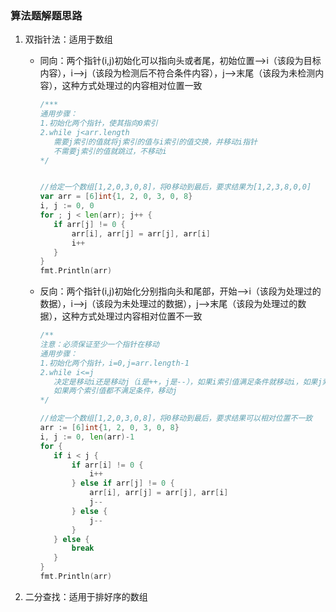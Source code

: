 ### 算法题解题思路

1. 双指针法：适用于数组

   - 同向：两个指针(i,j)初始化可以指向头或者尾，初始位置-->i（该段为目标内容），i-->j（该段为检测后不符合条件内容），j-->末尾（该段为未检测内容），这种方式处理过的内容相对位置一致

     ```go
     /***
     通用步骤：
     1.初始化两个指针，使其指向0索引
     2.while j<arr.length
     	需要j索引的值就将j索引的值与i索引的值交换，并移动i指针
     	不需要j索引的值就跳过，不移动i
     */
     
     
     //给定一个数组[1,2,0,3,0,8]，将0移动到最后，要求结果为[1,2,3,8,0,0]
     var arr = [6]int{1, 2, 0, 3, 0, 8}
     i, j := 0, 0
     for ; j < len(arr); j++ {
     	if arr[j] != 0 {
     		arr[i], arr[j] = arr[j], arr[i]
     		i++
     	}
     }
     fmt.Println(arr)
     ```

     

   - 反向：两个指针(i,j)初始化分别指向头和尾部，开始-->i（该段为处理过的数据），i-->j（该段为未处理过的数据），j-->末尾（该段为处理过的数据），这种方式处理过内容相对位置不一致

     ```go
     /**
     注意：必须保证至少一个指针在移动
     通用步骤：
     1.初始化两个指针，i=0,j=arr.length-1
     2.while i<=j
     	决定是移动i还是移动j（i是++，j是--），如果i索引值满足条件就移动i，如果j索引值满足条件就移动j
     	如果两个索引值都不满足条件，移动j
     */
     
     //给定一个数组[1,2,0,3,0,8]，将0移动到最后，要求结果可以相对位置不一致
     arr := [6]int{1, 2, 0, 3, 0, 8}
     i, j := 0, len(arr)-1
     for {
     	if i < j {
     		if arr[i] != 0 {
     			i++
     		} else if arr[j] != 0 {
     			arr[i], arr[j] = arr[j], arr[i]
     			j--
     		} else {
     			j--
     		}
     	} else {
     		break
     	}
     }
     fmt.Println(arr)
     ```

     

2. 二分查找：适用于排好序的数组

